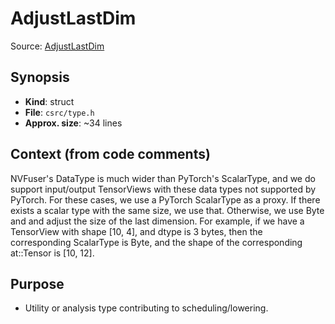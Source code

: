 # AdjustLastDim

Source: [AdjustLastDim](../../../csrc/type.h#L964)

## Synopsis
- **Kind**: struct
- **File**: `csrc/type.h`
- **Approx. size**: ~34 lines

## Context (from code comments)
NVFuser's DataType is much wider than PyTorch's ScalarType, and we do support
input/output TensorViews with these data types not supported by PyTorch.
For these cases, we use a PyTorch ScalarType as a proxy. If there exists
a scalar type with the same size, we use that. Otherwise, we use Byte and
and adjust the size of the last dimension. For example, if we have a
TensorView with shape [10, 4], and dtype is 3 bytes, then the corresponding
ScalarType is Byte, and the shape of the corresponding at::Tensor is [10,
12].

## Purpose
- Utility or analysis type contributing to scheduling/lowering.
